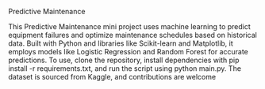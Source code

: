 Predictive Maintenance 

This Predictive Maintenance mini project uses machine learning to predict equipment failures and optimize maintenance schedules based on historical data. Built with Python and libraries like Scikit-learn and Matplotlib, it employs models like Logistic Regression and Random Forest for accurate predictions. To use, clone the repository, install dependencies with pip install -r requirements.txt, and run the script using python main.py. The dataset is sourced from Kaggle, and contributions are welcome
